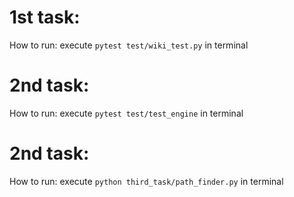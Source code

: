 <h1>1st task:</h1>
How to run: 
execute <code>pytest test/wiki_test.py</code> in terminal
<h1>2nd task:</h1>
How to run: 
execute <code>pytest test/test_engine</code> in terminal
<h1>2nd task:</h1>
How to run: 
execute <code>python third_task/path_finder.py</code> in terminal
